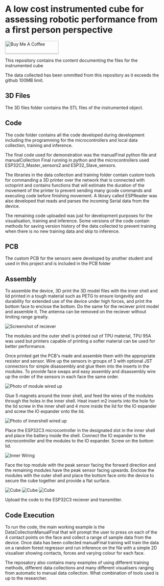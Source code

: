 
# A low cost instrumented cube for assessing robotic performance from a first person perspective 

<a href="https://www.buymeacoffee.com/joementrex" target="_blank"><img src="https://www.buymeacoffee.com/assets/img/custom_images/orange_img.png" alt="Buy Me A Coffee" style="height: 41px !important;width: 174px !important;box-shadow: 0px 3px 2px 0px rgba(190, 190, 190, 0.5) !important;-webkit-box-shadow: 0px 3px 2px 0px rgba(190, 190, 190, 0.5) !important;" ></a>

This repository contains the content documenting the files for the instrumented cube

The data collected has been ommitted from this repository as it exceeds the github 100MB limit.



## 3D Files

The 3D files folder contains the STL files of the instrumented object.



## Code 

The code folder contains all the code developed during development including the programming for the microcontrollers and local data collection, training and inference. 

The final code used for demonstration was the manualFinal python file and manualCollection Final running in python and the microcontrollers used ESP32C3_Master_sensors2 and ESP32_Slave_sensors.

The libraries in the data collection and training folder contain custom tools for commanding a 3D printer over the network that is connected with octoprint and contains functions that will estimate the duration of the movement of the printer to prevent sending many gcode commands and executing code before finishing movement. 
A library called ESPReader was also developed that reads and parses the incoming Serial data from the device.

The remaining code uploaded was just for development purposes for the visualisation, training and inference. Some versions of the code contain methods for saving version history of the data collected to prevent training when there is no new training data and skip to inference. 


## PCB 

The custom PCB for the sensors were developed by another student and used in this project and is included in the PCB folder
## Assembly

To assemble the device, 3D print the 3D model files with the inner shell and lid printed in a tough material such as PETG to ensure longevitiy and durability for extended use of the device under high forces, and print the bottom face to enclose the bottom.
Do the same for the reciever print model and assemble it. The antenna can be removed on the reciever without limiting range greatly.

![Screenshot of reciever](https://github.com/Joementrex/InstrumentedCube/blob/main/Images/Screenshot%202024-06-20%20171325.png)

The modules and the outer shell is printed out of TPU material, TPU 95A was used but printers capable of printing a softer material can be used for better performance. 

Once printed get the PCB's made and assemble them with the appropriate resistor and sensor.
Wire up the sensors in groups of 3 with optional JST connectors for simple disassembly and glue them into the inserts in the modules. To provide face swaps and easy assembly and disassembly wire up the order of the sensors in each face the same order.

![Photo of module wired up](https://github.com/Joementrex/InstrumentedCube/blob/main/Images/20240606_040128.jpg)

Glue 5 magnets around the inner shell, and feed the wires of the modules through the holes in the inner shell. Heat insert m2 inserts into the hole for the lid screw in the inner shell and 4 more inside the lid for the IO expander and screw the IO expander onto the lid. 

![Photo of innershell wired up](https://github.com/Joementrex/InstrumentedCube/blob/main/Images/20240606_021338.jpg)

Place the ESP32C3 microcontroller in the designated slot in the inner shell and place the battery inside the shell. Connect the IO expander to the microcontroller and the modules to the IO expander. Screw on the bottom lid.

![Inner Wiring](https://github.com/Joementrex/InstrumentedCube/blob/main/Images/20240607_185418.jpg)

Face the top module with the peak sensor facing the forward direction and the remaining modules have the peak sensor facing upwards. Enclose the modules with the outer shell and place the bottom face onto the device to secure the cube together and provide a flat surface. 

![Cube](https://github.com/Joementrex/InstrumentedCube/blob/main/Images/20240607_185329.jpg)
![Cube](https://github.com/Joementrex/InstrumentedCube/blob/main/Images/20240607_185318.jpg)
![Cube](https://github.com/Joementrex/InstrumentedCube/blob/main/Images/20240607_185314.jpg)


Upload the code to the ESP32C3 reciever and transmitter. 


## Code Execution 

To run the code, the main working example is the DataCollectionManualFinal that will prompt the user to press on each of the 4 contact points on the face and collect a range of sample data from the device. Once data has been collected manualFinal training will train the data on a random forest regressor and run inference on the file with a simple 2D visualiser showing contacts, forces and varying colour for each face.

The reposatory also contains many examples of using different training methods, different data collections and many different visualisers ranging from automatic to manual data collection. What combination of tools used is up to the researcher. 
